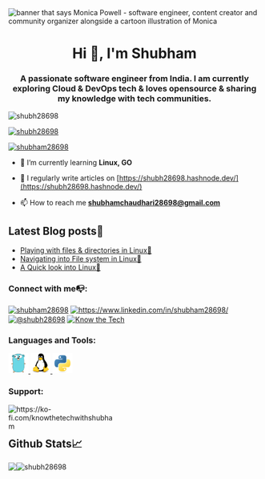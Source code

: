 <img src="https://raw.githubusercontent.com/M0nica/M0nica/master/gh-header-image-cropped.png" alt="banner that says Monica Powell - software engineer, content creator and community organizer alongside a cartoon illustration of Monica">
<h1 align="center">Hi 👋, I'm Shubham</h1>
<h3 align="center">A passionate software engineer from India. I am currently exploring Cloud & DevOps tech & loves opensource & sharing my knowledge with tech communities.</h3>

<p align="left"> <img src="https://komarev.com/ghpvc/?username=shubh28698&label=Profile%20views&color=0e75b6&style=flat" alt="shubh28698" /> </p>

<p align="left"> <a href="https://github.com/ryo-ma/github-profile-trophy"><img src="https://github-profile-trophy.vercel.app/?username=Shubh28698&theme=radical" alt="shubh28698" /></a> </p>

<p align="left"> <a href="https://twitter.com/shubham28698" target="blank"><img src="https://img.shields.io/twitter/follow/shubham28698?logo=twitter&style=for-the-badge" alt="shubham28698" /></a> </p>

- 🌱 I’m currently learning **Linux, GO**

- 📝 I regularly write articles on [https://shubh28698.hashnode.dev/](https://shubh28698.hashnode.dev/)

- 📫 How to reach me **shubhamchaudhari28698@gmail.com**

## Latest Blog posts📝
<!-- HASHNODE:START -->
- [Playing with files &amp; directories in Linux🐧](https://shubh28698.hashnode.dev/playing-with-files-and-directories-in-linux)
- [Navigating into File system in Linux🐧](https://shubh28698.hashnode.dev/navigating-into-file-system-in-linux)
- [A Quick look into Linux🐧](https://shubh28698.hashnode.dev/a-quick-look-into-linux)
<!-- HASHNODE:END -->


<h3 align="left">Connect with me📭:</h3>
<p align="left">
<a href="https://twitter.com/Shubham28698" target="blank"><img align="center" src="https://raw.githubusercontent.com/rahuldkjain/github-profile-readme-generator/master/src/images/icons/Social/twitter.svg" alt="shubham28698" height="30" width="40" /></a>
<a href="https://www.linkedin.com/in/shubham28698/" target="blank"><img align="center" src="https://raw.githubusercontent.com/rahuldkjain/github-profile-readme-generator/master/src/images/icons/Social/linked-in-alt.svg" alt="https://www.linkedin.com/in/shubham28698/" height="30" width="40" /></a>
<a href="https://hashnode.com/@shubh28698" target="blank"><img align="center" src="https://raw.githubusercontent.com/rahuldkjain/github-profile-readme-generator/master/src/images/icons/Social/hashnode.svg" alt="@shubh28698" height="30" width="40" /></a>
<a href="https://www.youtube.com/channel/UCiaK-ItufqW-oLW66gSoatQ" target="blank"><img align="center" src="https://raw.githubusercontent.com/rahuldkjain/github-profile-readme-generator/master/src/images/icons/Social/youtube.svg" alt="Know the Tech" height="30" width="40" /></a>
</p>

<h3 align="left">Languages and Tools:</h3>
<p align="left"> <a href="https://golang.org" target="_blank" rel="noreferrer"> <img src="https://raw.githubusercontent.com/devicons/devicon/master/icons/go/go-original.svg" alt="go" width="40" height="40"/> </a> <a href="https://www.linux.org/" target="_blank" rel="noreferrer"> <img src="https://raw.githubusercontent.com/devicons/devicon/master/icons/linux/linux-original.svg" alt="linux" width="40" height="40"/> </a> <a href="https://www.python.org" target="_blank" rel="noreferrer"> <img src="https://raw.githubusercontent.com/devicons/devicon/master/icons/python/python-original.svg" alt="python" width="40" height="40"/> </a> </p>

<h3 align="left">Support:</h3>
<p><a href="https://ko-fi.com/knowthetechwithshubham"> <img align="left" src="https://cdn.ko-fi.com/cdn/kofi3.png?v=3" height="50" width="210" alt="https://ko-fi.com/knowthetechwithshubham" /></a></p><br><br>

## Github Stats📈 
<div style="display: flex; flex-direction: row;">
 <img class="img" src="https://github-readme-stats.vercel.app/api?username=Shubh28698&show_icons=true&theme=tokyonight" />
 <img class="img" src="https://github-readme-streak-stats.herokuapp.com/?user=shubh28698&&theme=tokyonight" alt="shubh28698" />
</div>
